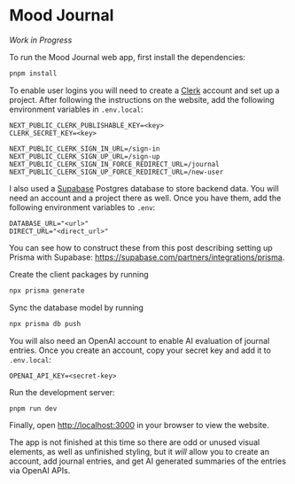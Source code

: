 # Mood Journal

_Work in Progress_

To run the Mood Journal web app, first install the dependencies:

```bash
pnpm install
```

To enable user logins you will need to create a [Clerk](https://clerk.com/) account and set up a project. After following the instructions on the website, add the following environment variables in `.env.local`:

```
NEXT_PUBLIC_CLERK_PUBLISHABLE_KEY=<key>
CLERK_SECRET_KEY=<key>

NEXT_PUBLIC_CLERK_SIGN_IN_URL=/sign-in
NEXT_PUBLIC_CLERK_SIGN_UP_URL=/sign-up
NEXT_PUBLIC_CLERK_SIGN_IN_FORCE_REDIRECT_URL=/journal
NEXT_PUBLIC_CLERK_SIGN_UP_FORCE_REDIRECT_URL=/new-user
```

I also used a [Supabase](https://supabase.com/) Postgres database to store backend data. You will need an account and a project there as well. Once you have them, add the following environment variables to `.env`:

```
DATABASE_URL="<url>"
DIRECT_URL="<direct_url>"
```

You can see how to construct these from this post describing setting up Prisma with Supabase: https://supabase.com/partners/integrations/prisma.

Create the client packages by running

```bash
npx prisma generate
```

Sync the database model by running

```bash
npx prisma db push
```

You will also need an OpenAI account to enable AI evaluation of journal entries. Once you create an account, copy your secret key and add it to `.env.local`:

```
OPENAI_API_KEY=<secret-key>
```

Run the development server:

```bash
pnpm run dev
```

Finally, open [http://localhost:3000](http://localhost:3000) in your browser to view the website.

The app is not finished at this time so there are odd or unused visual elements, as well as unfinished styling, but it _will_ allow you to create an account, add journal entries, and get AI generated summaries of the entries via OpenAI APIs.
